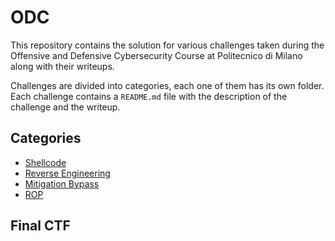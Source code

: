# ODC

This repository contains the solution for various challenges taken during the Offensive and Defensive Cybersecurity Course at Politecnico di Milano along with their writeups.

Challenges are divided into categories, each one of them has its own folder. Each challenge contains a `README.md` file with the description of the challenge and the writeup.

## Categories

- [Shellcode](./shellcode/)
- [Reverse Engineering](./reversing/)
- [Mitigation Bypass](./mitigations/)
- [ROP](./rop/)

## Final CTF
